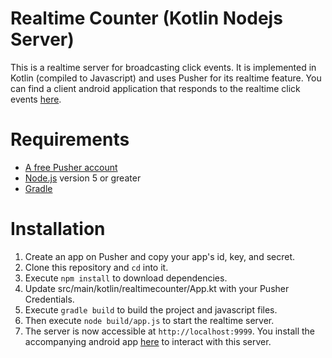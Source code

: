 # Realtime Counter (Kotlin Nodejs Server)
This is a realtime server for broadcasting click events. It is implemented in Kotlin (compiled to Javascript) and uses Pusher for its realtime feature. You can find a client android application that responds to the realtime click events [here](https://github.com/perfectmak/kotlin-realtime-counter-pusher).

# Requirements

- [A free Pusher account](https://pusher.com)
- [Node.js](https://nodejs.org/en/download/) version 5 or greater
- [Gradle](https://gradle.org/install/)

# Installation
1. Create an app on Pusher and copy your app's id, key, and secret.
2. Clone this repository and `cd` into it.
4. Execute `npm install` to download dependencies.
5. Update src/main/kotlin/realtimecounter/App.kt with your Pusher Credentials.
6. Execute `gradle build` to build the project and javascript files.
7. Then execute `node build/app.js` to start the realtime server.
6. The server is now accessible at `http://localhost:9999`. You install the accompanying android app [here](https://github.com/perfectmak/kotlin-realtime-counter-pusher) to interact with this server.